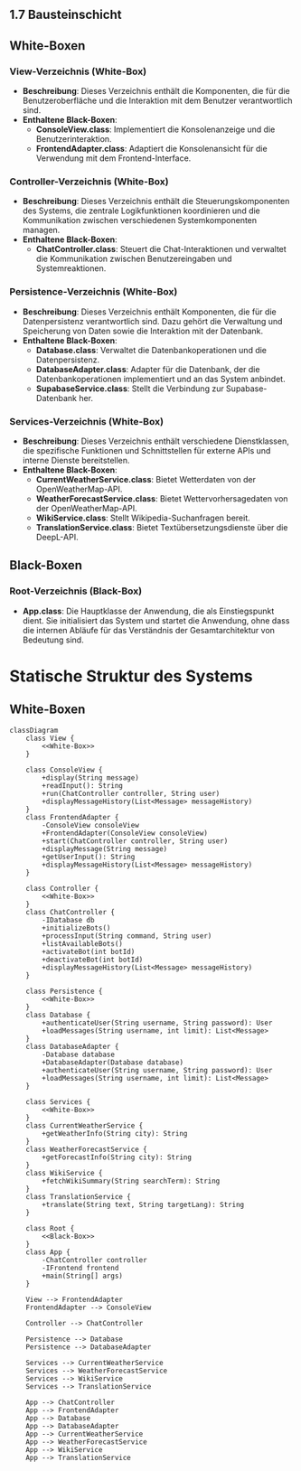 ## 1.7 Bausteinschicht

## White-Boxen

### View-Verzeichnis (White-Box)
- **Beschreibung**: Dieses Verzeichnis enthält die Komponenten, die für die Benutzeroberfläche und die Interaktion mit dem Benutzer verantwortlich sind.
- **Enthaltene Black-Boxen**:
  - **ConsoleView.class**: Implementiert die Konsolenanzeige und die Benutzerinteraktion.
  - **FrontendAdapter.class**: Adaptiert die Konsolenansicht für die Verwendung mit dem Frontend-Interface.

### Controller-Verzeichnis (White-Box)
- **Beschreibung**: Dieses Verzeichnis enthält die Steuerungskomponenten des Systems, die zentrale Logikfunktionen koordinieren und die Kommunikation zwischen verschiedenen Systemkomponenten managen.
- **Enthaltene Black-Boxen**:
  - **ChatController.class**: Steuert die Chat-Interaktionen und verwaltet die Kommunikation zwischen Benutzereingaben und Systemreaktionen.

### Persistence-Verzeichnis (White-Box)
- **Beschreibung**: Dieses Verzeichnis enthält Komponenten, die für die Datenpersistenz verantwortlich sind. Dazu gehört die Verwaltung und Speicherung von Daten sowie die Interaktion mit der Datenbank.
- **Enthaltene Black-Boxen**:
  - **Database.class**: Verwaltet die Datenbankoperationen und die Datenpersistenz.
  - **DatabaseAdapter.class**: Adapter für die Datenbank, der die Datenbankoperationen implementiert und an das System anbindet.
  - **SupabaseService.class**: Stellt die Verbindung zur Supabase-Datenbank her.

### Services-Verzeichnis (White-Box)
- **Beschreibung**: Dieses Verzeichnis enthält verschiedene Dienstklassen, die spezifische Funktionen und Schnittstellen für externe APIs und interne Dienste bereitstellen.
- **Enthaltene Black-Boxen**:
  - **CurrentWeatherService.class**: Bietet Wetterdaten von der OpenWeatherMap-API.
  - **WeatherForecastService.class**: Bietet Wettervorhersagedaten von der OpenWeatherMap-API.
  - **WikiService.class**: Stellt Wikipedia-Suchanfragen bereit.
  - **TranslationService.class**: Bietet Textübersetzungsdienste über die DeepL-API.

## Black-Boxen

### Root-Verzeichnis (Black-Box)
- **App.class**: Die Hauptklasse der Anwendung, die als Einstiegspunkt dient. Sie initialisiert das System und startet die Anwendung, ohne dass die internen Abläufe für das Verständnis der Gesamtarchitektur von Bedeutung sind.


# Statische Struktur des Systems

## White-Boxen
```mermaid
classDiagram
    class View {
        <<White-Box>>
    }

    class ConsoleView {
        +display(String message)
        +readInput(): String
        +run(ChatController controller, String user)
        +displayMessageHistory(List<Message> messageHistory)
    }
    class FrontendAdapter {
        -ConsoleView consoleView
        +FrontendAdapter(ConsoleView consoleView)
        +start(ChatController controller, String user)
        +displayMessage(String message)
        +getUserInput(): String
        +displayMessageHistory(List<Message> messageHistory)
    }

    class Controller {
        <<White-Box>>
    }
    class ChatController {
        -IDatabase db
        +initializeBots()
        +processInput(String command, String user)
        +listAvailableBots()
        +activateBot(int botId)
        +deactivateBot(int botId)
        +displayMessageHistory(List<Message> messageHistory)
    }

    class Persistence {
        <<White-Box>>
    }
    class Database {
        +authenticateUser(String username, String password): User
        +loadMessages(String username, int limit): List<Message>
    }
    class DatabaseAdapter {
        -Database database
        +DatabaseAdapter(Database database)
        +authenticateUser(String username, String password): User
        +loadMessages(String username, int limit): List<Message>
    }

    class Services {
        <<White-Box>>
    }
    class CurrentWeatherService {
        +getWeatherInfo(String city): String
    }
    class WeatherForecastService {
        +getForecastInfo(String city): String
    }
    class WikiService {
        +fetchWikiSummary(String searchTerm): String
    }
    class TranslationService {
        +translate(String text, String targetLang): String
    }

    class Root {
        <<Black-Box>>
    }
    class App {
        -ChatController controller
        -IFrontend frontend
        +main(String[] args)
    }

    View --> FrontendAdapter
    FrontendAdapter --> ConsoleView

    Controller --> ChatController

    Persistence --> Database
    Persistence --> DatabaseAdapter

    Services --> CurrentWeatherService
    Services --> WeatherForecastService
    Services --> WikiService
    Services --> TranslationService

    App --> ChatController
    App --> FrontendAdapter
    App --> Database
    App --> DatabaseAdapter
    App --> CurrentWeatherService
    App --> WeatherForecastService
    App --> WikiService
    App --> TranslationService

```
